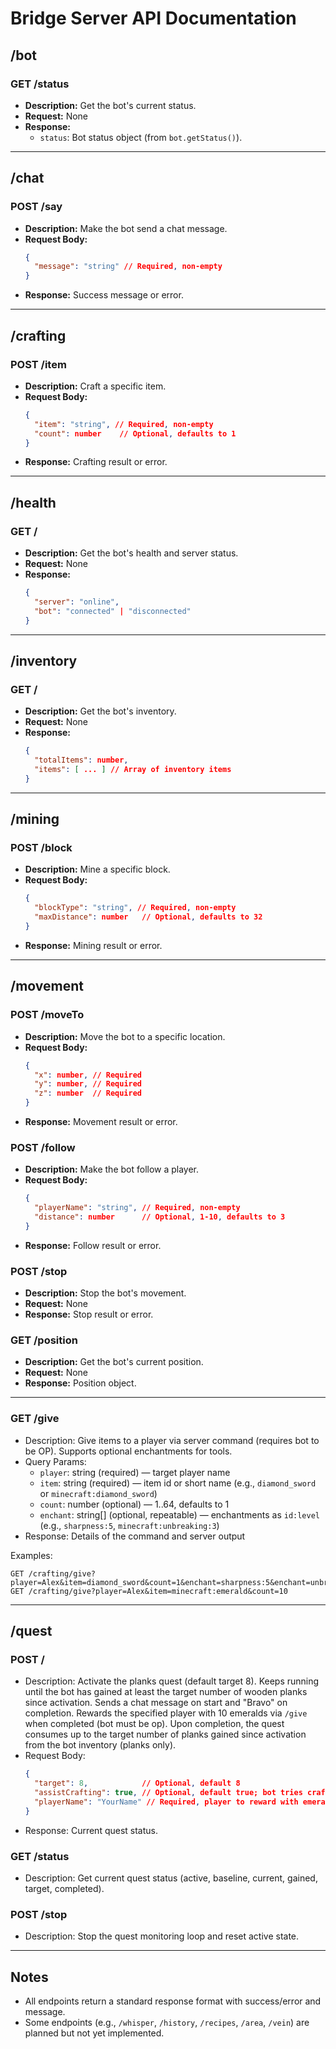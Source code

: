 # Bridge Server API Documentation

## /bot
### GET /status
- **Description:** Get the bot's current status.
- **Request:** None
- **Response:**
  - `status`: Bot status object (from `bot.getStatus()`).

---

## /chat
### POST /say
- **Description:** Make the bot send a chat message.
- **Request Body:**
  ```json
  {
    "message": "string" // Required, non-empty
  }
  ```
- **Response:** Success message or error.

---

## /crafting
### POST /item
- **Description:** Craft a specific item.
- **Request Body:**
  ```json
  {
    "item": "string", // Required, non-empty
    "count": number    // Optional, defaults to 1
  }
  ```
- **Response:** Crafting result or error.

---

## /health
### GET /
- **Description:** Get the bot's health and server status.
- **Request:** None
- **Response:**
  ```json
  {
    "server": "online",
    "bot": "connected" | "disconnected"
  }
  ```

---

## /inventory
### GET /
- **Description:** Get the bot's inventory.
- **Request:** None
- **Response:**
  ```json
  {
    "totalItems": number,
    "items": [ ... ] // Array of inventory items
  }
  ```

---

## /mining
### POST /block
- **Description:** Mine a specific block.
- **Request Body:**
  ```json
  {
    "blockType": "string", // Required, non-empty
    "maxDistance": number   // Optional, defaults to 32
  }
  ```
- **Response:** Mining result or error.

---

## /movement
### POST /moveTo
- **Description:** Move the bot to a specific location.
- **Request Body:**
  ```json
  {
    "x": number, // Required
    "y": number, // Required
    "z": number  // Required
  }
  ```
- **Response:** Movement result or error.

### POST /follow
- **Description:** Make the bot follow a player.
- **Request Body:**
  ```json
  {
    "playerName": "string", // Required, non-empty
    "distance": number      // Optional, 1-10, defaults to 3
  }
  ```
- **Response:** Follow result or error.

### POST /stop
- **Description:** Stop the bot's movement.
- **Request:** None
- **Response:** Stop result or error.

### GET /position
- **Description:** Get the bot's current position.
- **Request:** None
- **Response:** Position object.

---
### GET /give
- Description: Give items to a player via server command (requires bot to be OP). Supports optional enchantments for tools.
- Query Params:
  - `player`: string (required) — target player name
  - `item`: string (required) — item id or short name (e.g., `diamond_sword` or `minecraft:diamond_sword`)
  - `count`: number (optional) — 1..64, defaults to 1
  - `enchant`: string[] (optional, repeatable) — enchantments as `id:level` (e.g., `sharpness:5`, `minecraft:unbreaking:3`)
- Response: Details of the command and server output

Examples:
```
GET /crafting/give?player=Alex&item=diamond_sword&count=1&enchant=sharpness:5&enchant=unbreaking:3
GET /crafting/give?player=Alex&item=minecraft:emerald&count=10
```

---

## /quest
### POST /
- Description: Activate the planks quest (default target 8). Keeps running until the bot has gained at least the target number of wooden planks since activation. Sends a chat message on start and "Bravo" on completion. Rewards the specified player with 10 emeralds via `/give` when completed (bot must be op).
  Upon completion, the quest consumes up to the target number of planks gained since activation from the bot inventory (planks only).
- Request Body:
  ```json
  {
    "target": 8,            // Optional, default 8
    "assistCrafting": true, // Optional, default true; bot tries crafting planks from logs if possible
    "playerName": "YourName" // Required, player to reward with emeralds on success
  }
  ```
- Response: Current quest status.

### GET /status
- Description: Get current quest status (active, baseline, current, gained, target, completed).

### POST /stop
- Description: Stop the quest monitoring loop and reset active state.

---

## Notes
- All endpoints return a standard response format with success/error and message.
- Some endpoints (e.g., `/whisper`, `/history`, `/recipes`, `/area`, `/vein`) are planned but not yet implemented.

